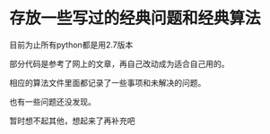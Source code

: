 # 存放一些写过的经典问题和经典算法

目前为止所有python都是用2.7版本

部分代码是参考了网上的文章，再自己改动成为适合自己用的。  

相应的算法文件里面都记录了一些事项和未解决的问题。  

也有一些问题还没发现。  

暂时想不起其他，想起来了再补充吧